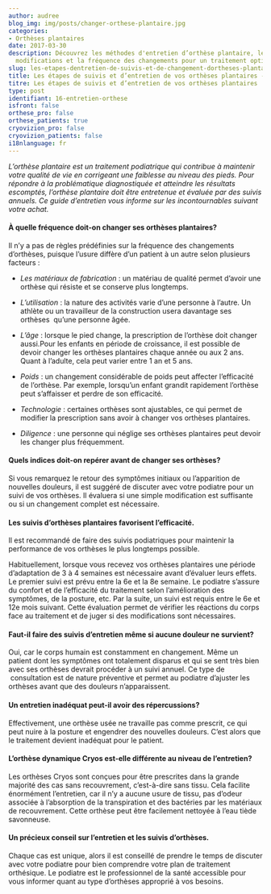 ```yaml
---
author: audree
blog_img: img/posts/changer-orthese-plantaire.jpg
categories:
- Orthèses plantaires
date: 2017-03-30
description: Découvrez les méthodes d'entretien d’orthèse plantaire, les suivis, les
  modifications et la fréquence des changements pour un traitement optimal.
slug: les-etapes-dentretien-de-suivis-et-de-changement-dortheses-plantaires/
title: Les étapes de suivis et d’entretien de vos orthèses plantaires - Cryos Technologies
titre: Les étapes de suivis et d’entretien de vos orthèses plantaires
type: post
identifiant: 16-entretien-orthese
isfront: false
orthese_pro: false
orthese_patients: true
cryovizion_pro: false
cryovizion_patients: false
i18nlanguage: fr
---
```


*L’orthèse plantaire est un traitement podiatrique qui contribue à maintenir votre qualité de vie en corrigeant une faiblesse au niveau des pieds. Pour répondre à la problématique diagnostiquée et atteindre les résultats escomptés, l’orthèse plantaire doit être entretenue et évaluée par des suivis annuels. Ce guide d’entretien vous informe sur les incontournables suivant votre achat.*

#### À quelle fréquence doit-on changer ses orthèses plantaires?

Il n’y a pas de règles prédéfinies sur la fréquence des changements d’orthèses, puisque l’usure diffère d’un patient à un autre selon plusieurs facteurs :

- *Les matériaux de fabrication* : un matériau de qualité permet d’avoir une orthèse qui résiste et se conserve plus longtemps.

- *L’utilisation* : la nature des activités varie d’une personne à l’autre. Un athlète ou un travailleur de la construction usera davantage ses orthèses  qu’une personne âgée.

- *L’âge* : lorsque le pied change, la prescription de l’orthèse doit changer aussi.Pour les enfants en période de croissance, il est possible de devoir changer les orthèses plantaires chaque année ou aux 2 ans. Quant à l’adulte, cela peut varier entre 1 an et 5 ans.

- *Poids* : un changement considérable de poids peut affecter l’efficacité de l’orthèse. Par exemple, lorsqu’un enfant grandit rapidement l’orthèse peut s’affaisser et perdre de son efficacité.

- *Technologie* : certaines orthèses sont ajustables, ce qui permet de modifier la prescription sans avoir à changer vos orthèses plantaires.

- *Diligence* : une personne qui néglige ses orthèses plantaires peut devoir les changer plus fréquemment.

#### Quels indices doit-on repérer avant de changer ses orthèses?

Si vous remarquez le retour des symptômes initiaux ou l’apparition de nouvelles douleurs, il est suggéré de discuter avec votre podiatre pour un suivi de vos orthèses. Il évaluera si une simple modification est suffisante ou si un changement complet est nécessaire.

#### Les suivis d’orthèses plantaires favorisent l’efficacité.

Il est recommandé de faire des suivis podiatriques pour maintenir la performance de vos orthèses le plus longtemps possible.

Habituellement, lorsque vous recevez vos orthèses plantaires une période d’adaptation de 3 à 4 semaines est nécessaire avant d’évaluer leurs effets. Le premier suivi est prévu entre la 6e et la 8e semaine. Le podiatre s’assure du confort et de l’efficacité du traitement selon l’amélioration des symptômes, de la posture, etc. Par la suite, un suivi est requis entre le 6e et 12e mois suivant. Cette évaluation permet de vérifier les réactions du corps face au traitement et de juger si des modifications sont nécessaires.

#### Faut-il faire des suivis d’entretien même si aucune douleur ne survient?

Oui, car le corps humain est constamment en changement. Même un patient dont les symptômes ont totalement disparus et qui se sent très bien avec ses orthèses devrait procéder à un suivi annuel. Ce type de  consultation est de nature préventive et permet au podiatre d’ajuster les orthèses avant que des douleurs n’apparaissent.

#### Un entretien inadéquat peut-il avoir des répercussions?

Effectivement, une orthèse usée ne travaille pas comme prescrit, ce qui peut nuire à la posture et engendrer des nouvelles douleurs. C’est alors que le traitement devient inadéquat pour le patient.

#### L’orthèse dynamique Cryos est-elle différente au niveau de l’entretien<b>?</b>

Les orthèses Cryos sont conçues pour être prescrites dans la grande majorité des cas sans recouvrement, c’est-à-dire sans tissu. Cela facilite énormément l’entretien, car il n’y a aucune usure de tissu, pas d’odeur associée à l’absorption de la transpiration et des bactéries par les matériaux de recouvrement. Cette orthèse peut être facilement nettoyée à l’eau tiède savonneuse.

#### Un précieux conseil sur l’entretien et les suivis d’orthèses.

Chaque cas est unique, alors il est conseillé de prendre le temps de discuter avec votre podiatre pour bien comprendre votre plan de traitement orthésique. Le podiatre est le professionnel de la santé accessible pour vous informer quant au type d’orthèses approprié à vos besoins.